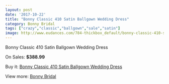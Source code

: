 ```yaml
---
layout: post
date: '2017-10-22'
title: "Bonny Classic 410 Satin Ballgown Wedding Dress"
category: Bonny Bridal
tags: ["crazy","classic","ballgown","sale","satin"]
image: http://www.eudances.com/784-thickbox_default/bonny-classic-410-satin-ballgown-wedding-dress.jpg
---
```

Bonny Classic 410 Satin Ballgown Wedding Dress

On Sales: **$388.99**
<a href="https://www.eudances.com/en/bonny-bridal/262-bonny-classic-410-satin-ballgown-wedding-dress.html"><amp-img layout="responsive" width="600" height="600" src="//www.eudances.com/784-thickbox_default/bonny-classic-410-satin-ballgown-wedding-dress.jpg" alt="Bonny Classic 410 Satin Ballgown Wedding Dress 0" /></a>
<a href="https://www.eudances.com/en/bonny-bridal/262-bonny-classic-410-satin-ballgown-wedding-dress.html"><amp-img layout="responsive" width="600" height="600" src="//www.eudances.com/785-thickbox_default/bonny-classic-410-satin-ballgown-wedding-dress.jpg" alt="Bonny Classic 410 Satin Ballgown Wedding Dress 1" /></a>

Buy it: [Bonny Classic 410 Satin Ballgown Wedding Dress](https://www.eudances.com/en/bonny-bridal/262-bonny-classic-410-satin-ballgown-wedding-dress.html "Bonny Classic 410 Satin Ballgown Wedding Dress")

View more: [Bonny Bridal](https://www.eudances.com/en/3-bonny-bridal "Bonny Bridal")